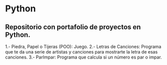 # Python

## Repositorio con portafolio de proyectos en Python.

1.- Piedra, Papel o Tijeras (POO):
    Juego.
2.- Letras de Canciones:
    Programa que te da una serie de artistas y canciones para mostrarte la letra de esas canciones.
3.- ParImpar: Programa que calcula si un número es par o impar.
